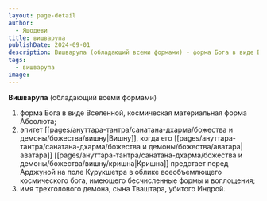 ```yaml
---
layout: page-detail
author:
  - Яшодеви
title: вишварупа
publishDate: 2024-09-01
description: Вишварупа (обладающий всеми формами) - форма Бога в виде Вселенной, космическая материальная форма Абсолюта.
tags:
  - вишварупа
image:
---
```

**Вишварупа** (обладающий всеми формами)

1) форма Бога в виде Вселенной, космическая материальная форма Абсолюта;
2) эпитет [[pages/ануттара-тантра/санатана-дхарма/божества и демоны/божества/вишну|Вишну]], когда его [[pages/ануттара-тантра/санатана-дхарма/божества и демоны/божества/аватара|аватара]] [[pages/ануттара-тантра/санатана-дхарма/божества и демоны/божества/вишну/кришна|Кришна]] предстает перед Арджуной на поле Курукшетра в облике всеобъемлющего космического бога, имеющего бесчисленные формы и воплощения;
3) имя трехголового демона, сына Тваштара, убитого Индрой.

